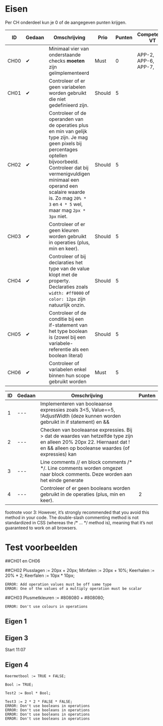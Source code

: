 # Eisen
Per CH onderdeel kun je 0 of de aangegeven punten krijgen.

| ID   | Gedaan | Omschrijving                                                                                                                                                                                                                                                                         | Prio   | Punten | Competentie VT       |
| ---- | ---- | ------------------------------------------------------------------------------------------------------------------------------------------------------------------------------------------------------------------------------------------------------------------------------------ | ------ | ------ | -------------------- |
| CH00 | ✔ | Minimaal vier van onderstaande checks **moeten** zijn geïmplementeerd                                                                                                                                                                                                                | Must   | 0      | APP-2, APP-6, APP-7, |
| CH01 | ✔ | Controleer of er geen variabelen worden gebruikt die niet gedefinieerd zijn.                                                                                                                                                                                                         | Should | 5      |
| CH02 | ✔ | Controleer of de operanden van de operaties plus en min van gelijk type zijn. Je mag geen pixels bij percentages optellen bijvoorbeeld. Controleer dat bij vermenigvuldigen minimaal een operand een scalaire waarde is. Zo mag `20% * 3` en `4 * 5` wel, maar mag `2px * 3px` niet. | Should | 5      |
| CH03 | ✔ | Controleer of er geen kleuren worden gebruikt in operaties (plus, min en keer).                                                                                                                                                                                                      | Should | 5      |
| CH04 | ✔ | Controleer of bij declaraties het type van de value klopt met de property. Declaraties zoals `width: #ff0000` of `color: 12px` zijn natuurlijk onzin.                                                                                                                                | Should | 5      |
| CH05 | ✔ | Controleer of de conditie bij een if-statement van het type boolean is (zowel bij een variabele-referentie als een boolean literal)                                                                                                                                                  | Should | 5      |
| CH06 | ✔ | Controleer of variabelen enkel binnen hun scope gebruikt worden                                                                                                                                                                                                                      | Must   | 5      |                       |


| ID | Gedaan | Omschrijving | Punten |
| --- | --- | ---|---|
| 1 | --- | Implementeren van booleaanse expressies zoals 3<5, Value==5, !AdjustWidth (deze kunnen worden gebruikt in if statement) en && | |
| 2 | --- | Checken van booleaanse expressies. Bij > dat de waardes van hetzelfde type zijn en alleen 20% 20px 22. Hiernaast dat ! en &&  alleen op booleanse waardes (of expressies) kan | |
| 3 | --- | Line comments // en block comments  /*  */. Line comments worden omgezet naar block comments. Deze worden aan het einde generate | |
| 4 | --- | Controleer of er geen booleans worden gebruikt in de operaties (plus, min en keer). | 2

footnote voor 3: However, it’s strongly recommended that you avoid this method in your code. The double-slash commenting method is not standardized in CSS (whereas the /* ... */ method is), meaning that it’s not guaranteed to work on all browsers.
# Test voorbeelden

##CH01 en CH06

##CH02
    Plusslagen := 20px + 20px;
    Minfalen := 20px + 10%; 
    Keerhalen := 20% * 2;
    Keerfalen := 10px * 10px;

    ERROR: Add operation values must be off same type
    ERROR: One of the values of a multiply operation must be scalar

##CH03
    Plusmetkleuren := #808080 + #808080;

    ERROR: Don't use colours in operations

## Eigen 1

## Eigen 3
Start 11:07

## Eigen 4
    Keermetbool := TRUE + FALSE;

    Bool := TRUE;
    
    Test2 := Bool * Bool;
    
    Test3 := 2 * 2 * FALSE * FALSE;
    ERROR: Don't use booleans in operations
    ERROR: Don't use booleans in operations
    ERROR: Don't use booleans in operations
    ERROR: Don't use booleans in operations